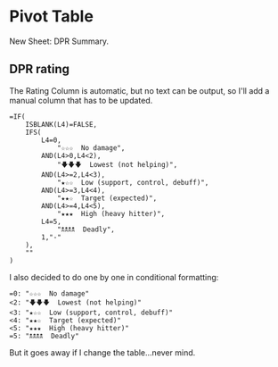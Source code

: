 # Pivot Table

New Sheet: DPR Summary.

## DPR rating

The Rating Column is automatic, but no text can be output, so I'll add a manual column that has to be updated.

```
=IF(
    ISBLANK(L4)=FALSE,
    IFS(
        L4=0,
            "☆☆☆  No damage",
        AND(L4>0,L4<2),
            "🡇🡇🡇  Lowest (not helping)",
        AND(L4>=2,L4<3),
            "★☆☆  Low (support, control, debuff)",
        AND(L4>=3,L4<4),
            "★★☆  Target (expected)",
        AND(L4>=4,L4<5),
            "★★★  High (heavy hitter)",
        L4=5,
            "🕱🕱🕱🕱  Deadly",
        1,"-"
    ),
    ""
)
```

I also decided to do one by one in conditional formatting:

```
=0: "☆☆☆  No damage"
<2: "🡇🡇🡇  Lowest (not helping)"
<3: "★☆☆  Low (support, control, debuff)"
<4: "★★☆  Target (expected)"
<5: "★★★  High (heavy hitter)"
=5: "🕱🕱🕱🕱  Deadly"
```

But it goes away if I change the table...never mind.